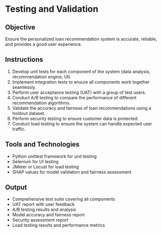 # Testing and Validation

## Objective
Ensure the personalized loan recommendation system is accurate, reliable, and provides a good user experience.

## Instructions
1. Develop unit tests for each component of the system (data analysis, recommendation engine, UI).
2. Implement integration tests to ensure all components work together seamlessly.
3. Perform user acceptance testing (UAT) with a group of test users.
4. Conduct A/B testing to compare the performance of different recommendation algorithms.
5. Validate the accuracy and fairness of loan recommendations using a holdout dataset.
6. Perform security testing to ensure customer data is protected.
7. Conduct load testing to ensure the system can handle expected user traffic.

## Tools and Technologies
- Python unittest framework for unit testing
- Selenium for UI testing
- JMeter or Locust for load testing
- SHAP values for model validation and fairness assessment

## Output
- Comprehensive test suite covering all components
- UAT report with user feedback
- A/B testing results and analysis
- Model accuracy and fairness report
- Security assessment report
- Load testing results and performance metrics